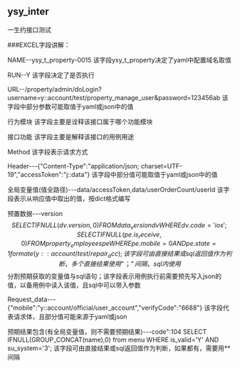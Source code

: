 ## ysy_inter
一生约接口测试

###EXCEL字段讲解：

NAME--ysy_t_property-0015
该字段ysy_t_property决定了yaml中配置域名取值

RUN--Y
该字段决定了是否执行

URL--/property/admin/doLogin?username=y::account/test/property_manage_user&password=123456ab
该字段中部分参数可能取值于yaml或json中的值

行为模块
该字段主要是诠释该接口属于哪个功能模块

接口功能
该字段主要是解释该接口的用例用途

Method
该字段表示请求方式

Header---{"Content-Type":"application/json; charset=UTF-19","accessToken":"j::data"}
该字段中部分值可能取值于yaml或json中的值

全局变量值(值全路径)---data/accessToken,data/userOrderCount/userId
该字段表示从响应值中取出的值，按dict格式编写

预置数据---version$$SELECT IFNULL(dv.version,0) FROM data_version dv WHERE dv.code='ios'
;SELECT IFNULL(pe.is_receive,0) FROM property_employees pe WHERE pe.mobile={0} AND pe.state=1formate(y::account/test/repair_acc);
该字段可由直接结果或sql返回值作为判断，多个直接结果使用“；”间隔，sql内使用$$分割预期获取的变量值与sql语句；该字段表示用例执行前需要预先写入json的值，以备用例中读入该值，且sql中可以带入参数


Request_data---{"mobile":"y::account/official/user_account","verifyCode":"6688"}
该字段代表请求体，且部分值可能来源于yaml或json

预期结果包含(有全局变量值，则不需要预期结果)---code":104  SELECT IFNULL(GROUP_CONCAT(name),0) from menu WHERE is_valid='Y' AND su_system='3';
该字段可由直接结果或sql返回值作为判断，如果都有，需要用**间隔



